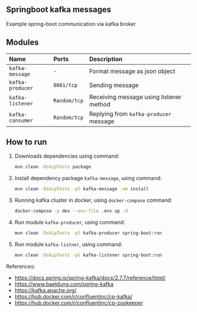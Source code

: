 ## Springboot kafka messages

Example spring-boot communication via kafka broker

## Modules

| Name              | Ports         | Description                   |
| :---              | :---          | :---                          |
| `kafka-message`   | `-`           | Format message as json object |
| `kafka-producer`  | `8081/tcp`    | Sending message               |
| `kafka-listener`  | `Random/tcp`  | Receiving message using listener method   |
| `kafka-consumer`  | `Random/tcp`  | Replying from `kafka-producer` message |


## How to run

1. Downloads dependencies using command:
   ```bash
   mvn clean -DskipTests package
   ```
2. Install dependency package `kafka-message`, using command:
   ```bash
   mvn clean -DskipTests -pl kafka-message -am install
   ```
3. Running kafka cluster in docker, using `docker-compose` command:
   ```bash
   docker-compose -p dev --env-file .env up -d
   ```
4. Run module `kafka-producer`, using command:
   ```bash
   mvn clean -DskipTests -pl kafka-producer spring-boot:run 
   ```
5. Run module `kafka-listner`, using command:
   ```bash
   mvn clean -DskipTests -pl kafka-listener spring-boot:run
   ```

References:

- https://docs.spring.io/spring-kafka/docs/2.7.7/reference/html/
- https://www.baeldung.com/spring-kafka
- https://kafka.apache.org/
- https://hub.docker.com/r/confluentinc/cp-kafka/
- https://hub.docker.com/r/confluentinc/cp-zookeeper
